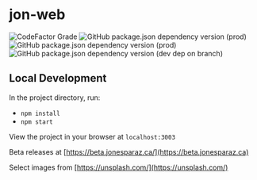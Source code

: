 # jon-web
![CodeFactor Grade](https://img.shields.io/codefactor/grade/github/JonEsparaz/jon-web)
![GitHub package.json dependency version (prod)](https://img.shields.io/github/package-json/dependency-version/JonEsparaz/jon-web/react?color=%2361dafb)
![GitHub package.json dependency version (prod)](https://img.shields.io/github/package-json/dependency-version/JonEsparaz/jon-web/aws-amplify?color=%23ff9900)
![GitHub package.json dependency version (dev dep on branch)](https://img.shields.io/github/package-json/dependency-version/JonEsparaz/jon-web/dev/typescript?color=%233178c6)

## Local Development

In the project directory, run:

- `npm install`
- `npm start`

View the project in your browser at `localhost:3003`

Beta releases at [https://beta.jonesparaz.ca/](https://beta.jonesparaz.ca)

Select images from [https://unsplash.com/](https://unsplash.com/)
